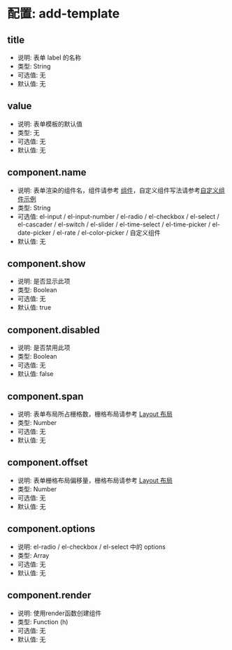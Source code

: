 # 配置: add-template

## title

* 说明: 表单 label 的名称
* 类型: String
* 可选值: 无
* 默认值: 无

## value

* 说明: 表单模板的默认值
* 类型: 无
* 可选值: 无
* 默认值: 无

## component.name

* 说明: 表单渲染的组件名，组件请参考 [组件](http://element-cn.eleme.io/#/zh-CN/component)，自定义组件写法请参考[自定义组件示例](https://d2.pub/d2-admin/preview/#/demo/d2-crud/demo25)
* 类型: String
* 可选值: el-input / el-input-number / el-radio / el-checkbox / el-select / el-cascader / el-switch / el-slider / el-time-select / el-time-picker / el-date-picker / el-rate / el-color-picker / 自定义组件
* 默认值: 无

## component.show

* 说明: 是否显示此项
* 类型: Boolean
* 可选值: 无
* 默认值: true

## component.disabled

* 说明: 是否禁用此项
* 类型: Boolean
* 可选值: 无
* 默认值: false

## component.span

* 说明: 表单布局所占栅格数，栅格布局请参考 [Layout 布局](http://element-cn.eleme.io/#/zh-CN/component/layout)
* 类型: Number
* 可选值: 无
* 默认值: 无

## component.offset

* 说明: 表单栅格布局偏移量，栅格布局请参考 [Layout 布局](http://element-cn.eleme.io/#/zh-CN/component/layout)
* 类型: Number
* 可选值: 无
* 默认值: 无

## component.options

* 说明: el-radio / el-checkbox / el-select 中的 options
* 类型: Array
* 可选值: 无
* 默认值: 无

## component.render

* 说明: 使用render函数创建组件
* 类型: Function (h)
* 可选值: 无
* 默认值: 无
